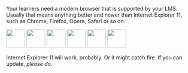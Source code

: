 Your learners need a modern browser that is supported by your LMS. Usually that means anything better and newer than Internet Explorer 11, such as Chrome, Firefox, Opera, Safari or so on.

<div uk-grid class="uk-child-width-1-3">
<img src="assets/deliver.svg" height="50">
<img src="assets/firefox.svg" height="50">
<img src="assets/chrome.svg" height="50">
<img src="assets/opera.svg" height="50">
<img src="assets/safari.svg" height="50">
<img src="assets/edge.svg" height="50">
</div>

Internet Explorer 11 will work, probably. Or it might catch fire. If you can update, <em>please do</em>.